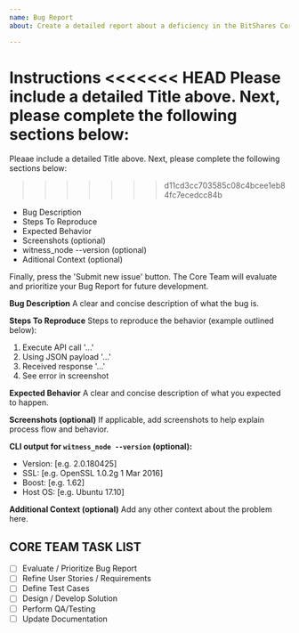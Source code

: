 ```yaml
---
name: Bug Report
about: Create a detailed report about a deficiency in the BitShares Core implementation.

---
```


**Instructions**
<<<<<<< HEAD
Please include a detailed Title above. Next, please complete the following sections below:
=======
Pleaae include a detailed Title above. Next, please complete the following sections below:
>>>>>>> d11cd3cc703585c08c4bcee1eb84fc7ecedcc84b
* Bug Description
* Steps To Reproduce
* Expected Behavior
* Screenshots (optional)
* witness_node --version (optional)
* Aditional Context (optional)

Finally, press the 'Submit new issue' button. The Core Team will evaluate and prioritize your Bug Report for future development. 

**Bug Description**
A clear and concise description of what the bug is.

**Steps To Reproduce**
Steps to reproduce the behavior (example outlined below):
1. Execute API call '...'
2. Using JSON payload '...'
3. Received response '...'
4. See error in screenshot

**Expected Behavior**
A clear and concise description of what you expected to happen.

**Screenshots (optional)**
If applicable, add screenshots to help explain process flow and behavior.

**CLI output for `witness_node --version` (optional):**
 - Version: [e.g. 2.0.180425]
 - SSL: [e.g. OpenSSL 1.0.2g  1 Mar 2016]
 - Boost: [e.g. 1.62]
 - Host OS: [e.g. Ubuntu 17.10]

**Additional Context (optional)**
Add any other context about the problem here.

## CORE TEAM TASK LIST
- [ ] Evaluate / Prioritize Bug Report
- [ ] Refine User Stories / Requirements
- [ ] Define Test Cases
- [ ] Design / Develop Solution
- [ ] Perform QA/Testing
- [ ] Update Documentation
